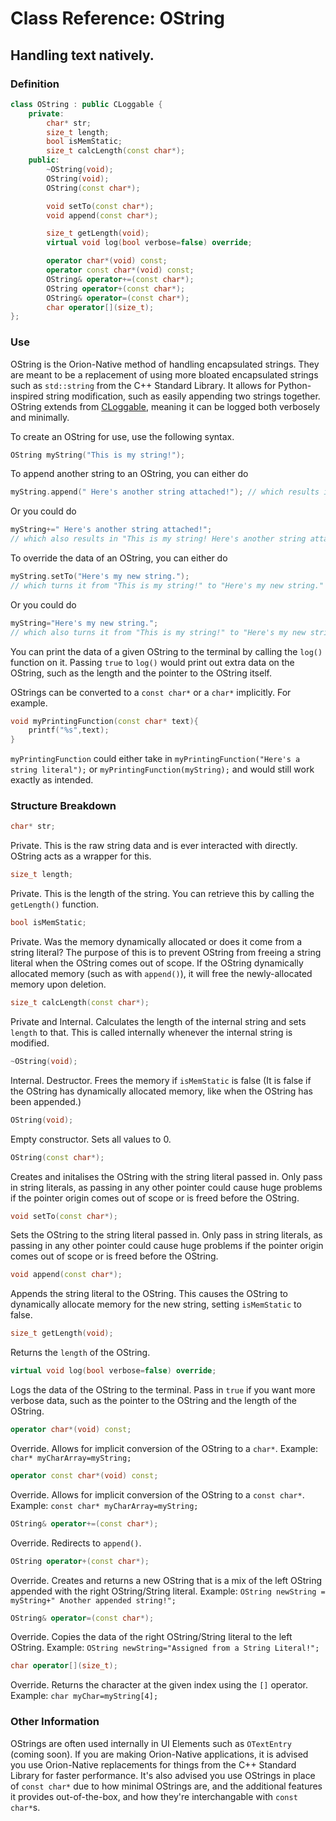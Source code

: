 # Class Reference: OString
## Handling text natively.

### Definition
```cpp
class OString : public CLoggable {
	private:
		char* str;
		size_t length;
		bool isMemStatic;
		size_t calcLength(const char*);
	public:
		~OString(void);
		OString(void);
		OString(const char*);

		void setTo(const char*);
		void append(const char*);

		size_t getLength(void);
		virtual void log(bool verbose=false) override;

		operator char*(void) const;
		operator const char*(void) const;
		OString& operator+=(const char*);
		OString operator+(const char*);
		OString& operator=(const char*);
		char operator[](size_t);
};
```
### Use
OString is the Orion-Native method of handling encapsulated strings.
They are meant to be a replacement of using more bloated encapsulated strings such as `std::string` from the C++ Standard Library.
It allows for Python-inspired string modification, such as easily appending two strings together.
OString extends from [CLoggable](https://github.com/RosettaHS/OKit/blob/main/docs/Class%20Reference/Control%20Classes/CLoggable.md), meaning it can be logged both verbosely and minimally.

To create an OString for use, use the following syntax.
```cpp
OString myString("This is my string!");
```

To append another string to an OString, you can either do
```cpp
myString.append(" Here's another string attached!"); // which results in "This is my string! Here's another string attached!"
```
Or you could do
```cpp
myString+=" Here's another string attached!"; 
// which also results in "This is my string! Here's another string attached!"
```

To override the data of an OString, you can either do
```cpp
myString.setTo("Here's my new string."); 
// which turns it from "This is my string!" to "Here's my new string."
```
Or you could do
```cpp
myString="Here's my new string."; 
// which also turns it from "This is my string!" to "Here's my new string."
```

You can print the data of a given OString to the terminal by calling the `log()` function on it.
Passing `true` to `log()` would print out extra data on the OString, such as the length and the pointer to the OString itself.


OStrings can be converted to a `const char*` or a `char*` implicitly. For example.
```cpp
void myPrintingFunction(const char* text){
	printf("%s",text);
}
```
`myPrintingFunction` could either take in `myPrintingFunction("Here's a string literal");` or `myPrintingFunction(myString);` and would still work exactly as intended.

### Structure Breakdown
```cpp
char* str;
```
Private. This is the raw string data and is ever interacted with directly. OString acts as a wrapper for this.
```cpp
size_t length;
```
Private. This is the length of the string. You can retrieve this by calling the `getLength()` function.
```cpp
bool isMemStatic;
```
Private. Was the memory dynamically allocated or does it come from a string literal? The purpose of this is to prevent OString from freeing a string literal
when the OString comes out of scope. If the OString dynamically allocated memory (such as with `append()`), it will free the newly-allocated memory upon deletion.
```cpp
size_t calcLength(const char*);
```
Private and Internal. Calculates the length of the internal string and sets `length` to that.
This is called internally whenever the internal string is modified.
```cpp
~OString(void);
```
Internal. Destructor. Frees the memory if `isMemStatic` is false (It is false if the OString has dynamically allocated memory, like when the OString has been appended.)
```cpp
OString(void);
```
Empty constructor. Sets all values to 0.
```cpp
OString(const char*);
```
Creates and initalises the OString with the string literal passed in. 
Only pass in string literals, as passing in any other pointer could cause huge problems if the pointer origin comes out of scope or is freed before the OString.
```cpp
void setTo(const char*);
```
Sets the OString to the string literal passed in.
Only pass in string literals, as passing in any other pointer could cause huge problems if the pointer origin comes out of scope or is freed before the OString.
```cpp
void append(const char*);
```
Appends the string literal to the OString. This causes the OString to dynamically allocate memory for the new string, setting `isMemStatic` to false.
```cpp
size_t getLength(void);
```
Returns the `length` of the OString.
```cpp
virtual void log(bool verbose=false) override;
```
Logs the data of the OString to the terminal. Pass in `true` if you want more verbose data, such as the pointer to the OString and the length of the OString.
```cpp
operator char*(void) const;
```
Override. Allows for implicit conversion of the OString to a `char*`.
Example: `char* myCharArray=myString;`

```cpp
operator const char*(void) const;
```
Override. Allows for implicit conversion of the OString to a `const char*`.
Example: `const char* myCharArray=myString;`

```cpp
OString& operator+=(const char*);
```
Override. Redirects to `append()`.

```cpp
OString operator+(const char*);
```
Override. Creates and returns a new OString that is a mix of the left OString appended with the right OString/String literal.
Example: `OString newString = myString+" Another appended string!";`

```cpp
OString& operator=(const char*);
```
Override. Copies the data of the right OString/String literal to the left OString.
Example: `OString newString="Assigned from a String Literal!";`
```cpp
char operator[](size_t);
```
Override. Returns the character at the given index using the `[]` operator.
Example: `char myChar=myString[4];`

### Other Information
OStrings are often used internally in UI Elements such as `OTextEntry` (coming soon).
If you are making Orion-Native applications, it is advised you use Orion-Native replacements for things from the C++ Standard Library for faster performance.
It's also advised you use OStrings in place of `const char*` due to how minimal OStrings are, and the additional features it provides out-of-the-box, and how they're interchangable with `const char*`s.
